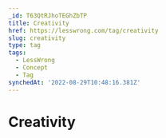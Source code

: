 ```yaml
---
_id: T63QtRJhoTEGhZbTP
title: Creativity
href: https://lesswrong.com/tag/creativity
slug: creativity
type: tag
tags:
  - LessWrong
  - Concept
  - Tag
synchedAt: '2022-08-29T10:48:16.381Z'
---
```


# Creativity
